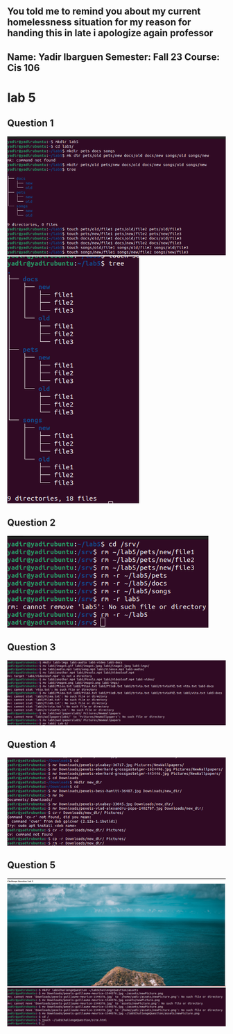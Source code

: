 You told me to remind you about my current homelessness situation for my reason for handing this in late i apologize again professor
---
Name: Yadir Ibarguen
Semester: Fall 23
Course: Cis 106
---
# lab 5


## Question 1
![question1](q1.1.png)<br>
![question1](q1.2.png)<br>

## Question 2
![question2](q2.png)<br>

## Question 3
![question3](q3.1.png)<br>

## Question 4 
![question4](q4.1.png)<br>

## Question 5
![question5](challengequestion5.png)<br>
![question5](challengequestion5.2.png)<br>